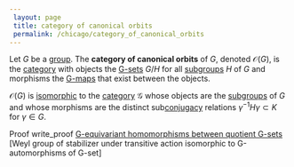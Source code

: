 ```yaml
---
 layout: page
 title: category of canonical orbits
 permalink: /chicago/category_of_canonical_orbits
---
```

Let $G$ be a [group](https://defsmath.github.io/DefsMath/category). The **category of canonical orbits** of $G$, denoted $\mathcal O(G)$, is the [category](https://defsmath.github.io/DefsMath/action_of_a_group_on_quotient_by_subgroup) with objects the [G-sets](https://defsmath.github.io/DefsMath/subgroup) $G/H$ for all [subgroups](https://defsmath.github.io/DefsMath/equivariant_map) $H$ of $G$ and morphisms the [G-maps](https://defsmath.github.io/DefsMath/isomorphism_of_categories) that exist between the objects.

$\mathcal O(G)$ is [isomorphic](https://defsmath.github.io/DefsMath/category) to the [category](https://defsmath.github.io/DefsMath/#########subgroups) $\mathcal G$ whose objects are the [subgroups](https://defsmath.github.io/DefsMath/conjugacy_classes) of $G$ and whose morphisms are the distinct sub[conjugacy](https://defsmath.github.io/DefsMath/G-equivariant_homomorphisms_between_quotient_G-sets) relations $\gamma^{-1}H\gamma \subset K$ for $\gamma \in G$. 

 Proof
write_proof  [G-equivariant homomorphisms between quotient G-sets](https://defsmath.github.io/DefsMath/Weyl_group_of_stabilizer_under_transitive_action_isomorphic_to_G-automorphisms_of_G-set) [Weyl group of stabilizer under transitive action isomorphic to G-automorphisms of G-set]